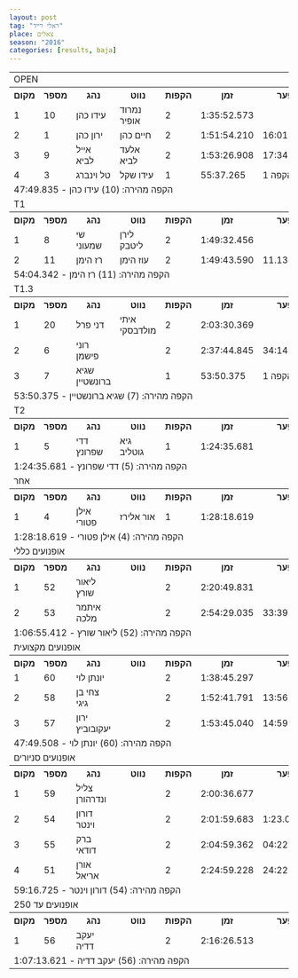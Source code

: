 ```yaml
---
layout: post
tag: "ראלי רייד"
place: צאלים
season: "2016"
categories: [results, baja]
---
```


<table class="line_color">
<tr>
    <td colspan="99" class="title_font">OPEN</td>
</tr>
<tr class="rnkh_bkcolor">
    <th class="rnkh_font">מקום</th>
    <th class="rnkh_font">מספר</th>
    <th class="rnkh_font">נהג</th>
    <th class="rnkh_font">נווט</th>
    <th class="rnkh_font">הקפות</th>
    <th class="rnkh_font">זמן</th>
    <th class="rnkh_font">פער</th>
    <th class="rnkh_font">הקפה מהירה</th>
</tr>
<tr class="rnk_bkcolor">
    <td class="rnk_font">1</td>
    <td class="rnk_font">10</td>
    <td class="rnk_font">עידו כהן</td>
    <td class="rnk_font">נמרוד אופיר</td>
    <td class="rnk_font">2</td>
    <td class="rnk_font">1:35:52.573</td>
    <td class="rnk_font"></td>
    <td class="rnk_font">47:49.835</td>
</tr>
<tr class="rnk_bkcolor">
    <td class="rnk_font">2</td>
    <td class="rnk_font">1</td>
    <td class="rnk_font">ירון כהן</td>
    <td class="rnk_font">חיים כהן</td>
    <td class="rnk_font">2</td>
    <td class="rnk_font">1:51:54.210</td>
    <td class="rnk_font">16:01.637</td>
    <td class="rnk_font">50:57.509</td>
</tr>
<tr class="rnk_bkcolor">
    <td class="rnk_font">3</td>
    <td class="rnk_font">9</td>
    <td class="rnk_font">אייל לביא</td>
    <td class="rnk_font">אלעד לביא</td>
    <td class="rnk_font">2</td>
    <td class="rnk_font">1:53:26.908</td>
    <td class="rnk_font">17:34.335</td>
    <td class="rnk_font">48:01.074</td>
</tr>
<tr class="rnk_bkcolor">
    <td class="rnk_font">4</td>
    <td class="rnk_font">3</td>
    <td class="rnk_font">טל וינברג</td>
    <td class="rnk_font">עידו שקל</td>
    <td class="rnk_font">1</td>
    <td class="rnk_font">55:37.265</td>
    <td class="rnk_font">1 הקפה</td>
    <td class="rnk_font">55:37.265</td>
</tr>
<tr>
    <td colspan="99" class="comment_font">הקפה מהירה: (10) עידו כהן - 47:49.835</td>
</tr>
<tr>
    <td colspan="99" class="title_font">T1</td>
</tr>
<tr class="rnkh_bkcolor">
    <th class="rnkh_font">מקום</th>
    <th class="rnkh_font">מספר</th>
    <th class="rnkh_font">נהג</th>
    <th class="rnkh_font">נווט</th>
    <th class="rnkh_font">הקפות</th>
    <th class="rnkh_font">זמן</th>
    <th class="rnkh_font">פער</th>
    <th class="rnkh_font">הקפה מהירה</th>
</tr>
<tr class="rnk_bkcolor">
    <td class="rnk_font">1</td>
    <td class="rnk_font">8</td>
    <td class="rnk_font">שי שמעוני</td>
    <td class="rnk_font">לירן ליטבק</td>
    <td class="rnk_font">2</td>
    <td class="rnk_font">1:49:32.456</td>
    <td class="rnk_font"></td>
    <td class="rnk_font">54:14.595</td>
</tr>
<tr class="rnk_bkcolor">
    <td class="rnk_font">2</td>
    <td class="rnk_font">11</td>
    <td class="rnk_font">רז הימן</td>
    <td class="rnk_font">עוז הימן</td>
    <td class="rnk_font">2</td>
    <td class="rnk_font">1:49:43.590</td>
    <td class="rnk_font">11.134</td>
    <td class="rnk_font">54:04.342</td>
</tr>
<tr>
    <td colspan="99" class="comment_font">הקפה מהירה: (11) רז הימן - 54:04.342</td>
</tr>
<tr>
    <td colspan="99" class="title_font">T1.3</td>
</tr>
<tr class="rnkh_bkcolor">
    <th class="rnkh_font">מקום</th>
    <th class="rnkh_font">מספר</th>
    <th class="rnkh_font">נהג</th>
    <th class="rnkh_font">נווט</th>
    <th class="rnkh_font">הקפות</th>
    <th class="rnkh_font">זמן</th>
    <th class="rnkh_font">פער</th>
    <th class="rnkh_font">הקפה מהירה</th>
</tr>
<tr class="rnk_bkcolor">
    <td class="rnk_font">1</td>
    <td class="rnk_font">20</td>
    <td class="rnk_font">דני פרל</td>
    <td class="rnk_font">איתי מולדבסקי</td>
    <td class="rnk_font">2</td>
    <td class="rnk_font">2:03:30.369</td>
    <td class="rnk_font"></td>
    <td class="rnk_font">57:13.028</td>
</tr>
<tr class="rnk_bkcolor">
    <td class="rnk_font">2</td>
    <td class="rnk_font">6</td>
    <td class="rnk_font">רוני פישמן</td>
    <td class="rnk_font"></td>
    <td class="rnk_font">2</td>
    <td class="rnk_font">2:37:44.845</td>
    <td class="rnk_font">34:14.476</td>
    <td class="rnk_font">56:53.953</td>
</tr>
<tr class="rnk_bkcolor">
    <td class="rnk_font">3</td>
    <td class="rnk_font">7</td>
    <td class="rnk_font">שגיא ברונשטיין</td>
    <td class="rnk_font"></td>
    <td class="rnk_font">1</td>
    <td class="rnk_font">53:50.375</td>
    <td class="rnk_font">1 הקפה</td>
    <td class="rnk_font">53:50.375</td>
</tr>
<tr>
    <td colspan="99" class="comment_font">הקפה מהירה: (7) שגיא ברונשטיין - 53:50.375</td>
</tr>
<tr>
    <td colspan="99" class="title_font">T2</td>
</tr>
<tr class="rnkh_bkcolor">
    <th class="rnkh_font">מקום</th>
    <th class="rnkh_font">מספר</th>
    <th class="rnkh_font">נהג</th>
    <th class="rnkh_font">נווט</th>
    <th class="rnkh_font">הקפות</th>
    <th class="rnkh_font">זמן</th>
    <th class="rnkh_font">פער</th>
    <th class="rnkh_font">הקפה מהירה</th>
</tr>
<tr class="rnk_bkcolor">
    <td class="rnk_font">1</td>
    <td class="rnk_font">5</td>
    <td class="rnk_font">דדי שפרונץ</td>
    <td class="rnk_font">גיא גוטליב</td>
    <td class="rnk_font">1</td>
    <td class="rnk_font">1:24:35.681</td>
    <td class="rnk_font"></td>
    <td class="rnk_font">1:24:35.681</td>
</tr>
<tr>
    <td colspan="99" class="comment_font">הקפה מהירה: (5) דדי שפרונץ - 1:24:35.681</td>
</tr>
<tr>
    <td colspan="99" class="title_font">אחר</td>
</tr>
<tr class="rnkh_bkcolor">
    <th class="rnkh_font">מקום</th>
    <th class="rnkh_font">מספר</th>
    <th class="rnkh_font">נהג</th>
    <th class="rnkh_font">נווט</th>
    <th class="rnkh_font">הקפות</th>
    <th class="rnkh_font">זמן</th>
    <th class="rnkh_font">פער</th>
    <th class="rnkh_font">הקפה מהירה</th>
</tr>
<tr class="rnk_bkcolor">
    <td class="rnk_font">1</td>
    <td class="rnk_font">4</td>
    <td class="rnk_font">אילן פטורי</td>
    <td class="rnk_font">אור אלירז</td>
    <td class="rnk_font">1</td>
    <td class="rnk_font">1:28:18.619</td>
    <td class="rnk_font"></td>
    <td class="rnk_font">1:28:18.619</td>
</tr>
<tr>
    <td colspan="99" class="comment_font">הקפה מהירה: (4) אילן פטורי - 1:28:18.619</td>
</tr>
<tr>
    <td colspan="99" class="title_font">אופנועים כללי</td>
</tr>
<tr class="rnkh_bkcolor">
    <th class="rnkh_font">מקום</th>
    <th class="rnkh_font">מספר</th>
    <th class="rnkh_font">נהג</th>
    <th class="rnkh_font">נווט</th>
    <th class="rnkh_font">הקפות</th>
    <th class="rnkh_font">זמן</th>
    <th class="rnkh_font">פער</th>
    <th class="rnkh_font">הקפה מהירה</th>
</tr>
<tr class="rnk_bkcolor">
    <td class="rnk_font">1</td>
    <td class="rnk_font">52</td>
    <td class="rnk_font">ליאור שורץ</td>
    <td class="rnk_font"></td>
    <td class="rnk_font">2</td>
    <td class="rnk_font">2:20:49.831</td>
    <td class="rnk_font"></td>
    <td class="rnk_font">1:06:55.412</td>
</tr>
<tr class="rnk_bkcolor">
    <td class="rnk_font">2</td>
    <td class="rnk_font">53</td>
    <td class="rnk_font">איתמר מלכה</td>
    <td class="rnk_font"></td>
    <td class="rnk_font">2</td>
    <td class="rnk_font">2:54:29.035</td>
    <td class="rnk_font">33:39.204</td>
    <td class="rnk_font">1:12:33.177</td>
</tr>
<tr>
    <td colspan="99" class="comment_font">הקפה מהירה: (52) ליאור שורץ - 1:06:55.412</td>
</tr>
<tr>
    <td colspan="99" class="title_font">אופנועים מקצועית</td>
</tr>
<tr class="rnkh_bkcolor">
    <th class="rnkh_font">מקום</th>
    <th class="rnkh_font">מספר</th>
    <th class="rnkh_font">נהג</th>
    <th class="rnkh_font">נווט</th>
    <th class="rnkh_font">הקפות</th>
    <th class="rnkh_font">זמן</th>
    <th class="rnkh_font">פער</th>
    <th class="rnkh_font">הקפה מהירה</th>
</tr>
<tr class="rnk_bkcolor">
    <td class="rnk_font">1</td>
    <td class="rnk_font">60</td>
    <td class="rnk_font">יונתן לוי</td>
    <td class="rnk_font"></td>
    <td class="rnk_font">2</td>
    <td class="rnk_font">1:38:45.297</td>
    <td class="rnk_font"></td>
    <td class="rnk_font">47:49.508</td>
</tr>
<tr class="rnk_bkcolor">
    <td class="rnk_font">2</td>
    <td class="rnk_font">58</td>
    <td class="rnk_font">צחי בן גיגי</td>
    <td class="rnk_font"></td>
    <td class="rnk_font">2</td>
    <td class="rnk_font">1:52:41.791</td>
    <td class="rnk_font">13:56.494</td>
    <td class="rnk_font">55:11.110</td>
</tr>
<tr class="rnk_bkcolor">
    <td class="rnk_font">3</td>
    <td class="rnk_font">57</td>
    <td class="rnk_font">ירון יעקובוביץ</td>
    <td class="rnk_font"></td>
    <td class="rnk_font">2</td>
    <td class="rnk_font">1:53:45.040</td>
    <td class="rnk_font">14:59.743</td>
    <td class="rnk_font">54:57.861</td>
</tr>
<tr>
    <td colspan="99" class="comment_font">הקפה מהירה: (60) יונתן לוי - 47:49.508</td>
</tr>
<tr>
    <td colspan="99" class="title_font">אופנועים סניורים</td>
</tr>
<tr class="rnkh_bkcolor">
    <th class="rnkh_font">מקום</th>
    <th class="rnkh_font">מספר</th>
    <th class="rnkh_font">נהג</th>
    <th class="rnkh_font">נווט</th>
    <th class="rnkh_font">הקפות</th>
    <th class="rnkh_font">זמן</th>
    <th class="rnkh_font">פער</th>
    <th class="rnkh_font">הקפה מהירה</th>
</tr>
<tr class="rnk_bkcolor">
    <td class="rnk_font">1</td>
    <td class="rnk_font">59</td>
    <td class="rnk_font">צליל ונדרהורן</td>
    <td class="rnk_font"></td>
    <td class="rnk_font">2</td>
    <td class="rnk_font">2:00:36.677</td>
    <td class="rnk_font"></td>
    <td class="rnk_font">1:00:02.281</td>
</tr>
<tr class="rnk_bkcolor">
    <td class="rnk_font">2</td>
    <td class="rnk_font">54</td>
    <td class="rnk_font">דורון וינטר</td>
    <td class="rnk_font"></td>
    <td class="rnk_font">2</td>
    <td class="rnk_font">2:01:59.683</td>
    <td class="rnk_font">1:23.006</td>
    <td class="rnk_font">59:16.725</td>
</tr>
<tr class="rnk_bkcolor">
    <td class="rnk_font">3</td>
    <td class="rnk_font">55</td>
    <td class="rnk_font">ברק דודאי</td>
    <td class="rnk_font"></td>
    <td class="rnk_font">2</td>
    <td class="rnk_font">2:04:59.362</td>
    <td class="rnk_font">04:22.685</td>
    <td class="rnk_font">1:01:51.548</td>
</tr>
<tr class="rnk_bkcolor">
    <td class="rnk_font">4</td>
    <td class="rnk_font">51</td>
    <td class="rnk_font">אורן אריאל</td>
    <td class="rnk_font"></td>
    <td class="rnk_font">2</td>
    <td class="rnk_font">2:24:59.228</td>
    <td class="rnk_font">24:22.551</td>
    <td class="rnk_font">1:12:09.582</td>
</tr>
<tr>
    <td colspan="99" class="comment_font">הקפה מהירה: (54) דורון וינטר - 59:16.725</td>
</tr>
<tr>
    <td colspan="99" class="title_font">אופנועים עד 250</td>
</tr>
<tr class="rnkh_bkcolor">
    <th class="rnkh_font">מקום</th>
    <th class="rnkh_font">מספר</th>
    <th class="rnkh_font">נהג</th>
    <th class="rnkh_font">נווט</th>
    <th class="rnkh_font">הקפות</th>
    <th class="rnkh_font">זמן</th>
    <th class="rnkh_font">פער</th>
    <th class="rnkh_font">הקפה מהירה</th>
</tr>
<tr class="rnk_bkcolor">
    <td class="rnk_font">1</td>
    <td class="rnk_font">56</td>
    <td class="rnk_font">יעקב דדיה</td>
    <td class="rnk_font"></td>
    <td class="rnk_font">2</td>
    <td class="rnk_font">2:16:26.513</td>
    <td class="rnk_font"></td>
    <td class="rnk_font">1:07:13.621</td>
</tr>
<tr>
    <td colspan="99" class="comment_font">הקפה מהירה: (56) יעקב דדיה - 1:07:13.621</td>
</tr>
</table>
